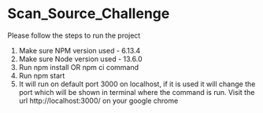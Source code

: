 # Scan_Source_Challenge

Please follow the steps to run the project

1. Make sure NPM version used - 6.13.4
2. Make sure Node version used - 13.6.0
3. Run npm install OR npm ci command
4. Run npm start
5. It will run on default port 3000 on localhost, if it is used it will change the port which will be shown in terminal where the command is run.
Visit the url http://localhost:3000/ on your google chrome
